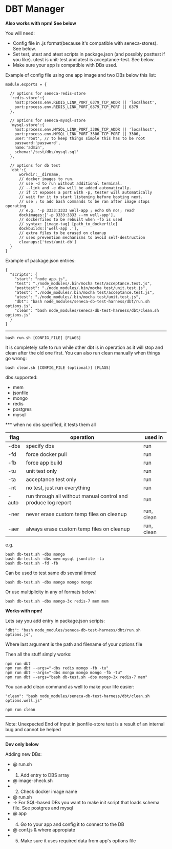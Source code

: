 # DBT Manager

**Also works with npm! See below**

You will need:
- Config file in .js format(because it's compatible with seneca-stores). See below.
- Set test, utest and atest scripts in package.json (and possibly posttest if you like). utest is unit-test and atest is acceptance-test. See below.
- Make sure your app is compatible with DBs used.

Example of config file using one app image and two DBs below this list:
```
module.exports = {

  // options for seneca-redis-store
  'redis-store':{
    host:process.env.REDIS_LINK_PORT_6379_TCP_ADDR || 'localhost',
    port:process.env.REDIS_LINK_PORT_6379_TCP_PORT || 6379
  },

  // options for seneca-mysql-store
  'mysql-store':{
    host:process.env.MYSQL_LINK_PORT_3306_TCP_ADDR || 'localhost',
    port:process.env.MYSQL_LINK_PORT_3306_TCP_PORT || 3306,
    user:'root', // to keep things simple this has to be root
    password:'password',
    name:'admin',
    schema:'/test/dbs/mysql.sql'
  },

  // options for db test
  'dbt':{
      workdir:__dirname,
      // docker images to run.
      // use -d to run without additional terminal.
      // --link and -e db= will be added automatically.
      // if it exposes a port with -p, tester will automatically
      // wait for it to start listening before booting next.
      // use ; to add bash commands to be ran after image stops operating
      // e.g. '-p 3333:3333 well-app ; echo Oh no!; read'
      dockimages:['-p 3333:3333 --rm well-app'],
      // dockerfiles to be rebuilt when -fb is used
      // syntax: [image-tag] [path_to_dockerfile]
      dockbuilds:['well-app .'],
      // extra files to be erased on cleanup
      // uses prevention mechanisms to avoid self-destruction
      cleanups:['test/unit-db']
  }
}
```

Example of package.json entries:
```
{
  "scripts": {
    "start": "node app.js",
    "test": "./node_modules/.bin/mocha test/acceptance.test.js",
    "posttest": "./node_modules/.bin/mocha test/unit.test.js",
    "atest": "./node_modules/.bin/mocha test/acceptance.test.js",
    "utest": "./node_modules/.bin/mocha test/unit.test.js",
    "dbt": "bash node_modules/seneca-db-test-harness/dbt/run.sh options.js",
    "clean": "bash node_modules/seneca-db-test-harness/dbt/clean.sh options.js"
  }
}
```

---

```
bash run.sh [CONFIG_FILE] [FLAGS]
```

It is completely safe to run while other dbt is in operation as it will stop and clean after the old one first.
You can also run clean manually when things go wrong:
```
bash clean.sh [CONFIG_FILE (optional)] [FLAGS]
```

dbs supported:
- mem
- jsonfile
- mongo
- redis
- postgres
- mysql

*** when no dbs specified, it tests them all

| flag  |                           operation                            |   used in  |
|-------|----------------------------------------------------------------|------------|
| -dbs  | specify dbs                                                    |    run     |
| -fd   | force docker pull                                              |    run     |
| -fb   | force app build                                                |    run     |
| -tu   | unit test only                                                 |    run     |
| -ta   | acceptance test only                                           |    run     |
| -nt   | no test, just run everything                                   |    run     |
| -auto | run through all without manual control and produce log report  |    run     |
| -ner  | never erase custom temp files on cleanup                       | run, clean |
| -aer  | always erase custom temp files on cleanup                      | run, clean |

e.g.

```
bash db-test.sh -dbs mongo
bash db-test.sh -dbs mem mysql jsonfile -ta
bash db-test.sh -fd -fb
```

Can be used to test same db several times!
```
bash db-test.sh -dbs mongo mongo mongo
```

Or use multiplicity in any of formats below!
```
bash db-test.sh -dbs mongo-3x redis-7 mem mem
```

**Works with npm!**

Lets say you add entry in package.json scripts:
```
"dbt": "bash node_modules/seneca-db-test-harness/dbt/run.sh options.js",
```
Where last argument is the path and filename of your options file

Then all the stuff simply works:

```
npm run dbt
npm run dbt --args="-dbs redis mongo -fb -tu" 
npm run dbt --args="-dbs mongo mongo mongo -fb -tu" 
npm run dbt --args="bash db-test.sh -dbs mongo-3x redis-7 mem"
```

You can add clean command as well to make your life easier:
```
"clean": "bash node_modules/seneca-db-test-harness/dbt/clean.sh options.well.js"
```

```
npm run clean
```

---

Note: Unexpected End of Input in jsonfile-store test is a result of an internal bug and cannot be helped

---

**Dev only below**

Adding new DBs:

- @ run.sh
- 1) Add entry to DBS array
- @ image-check.sh
- 2) Check docker image name
- @ run.sh
- -> For SQL-based DBs you want to make init script that loads schema file. See postgres and mysql
- @ app
- 4) Go to your app and config it to connect to the DB
- @ conf.js & where appropiate
- 5) Make sure it uses required data from app's options file